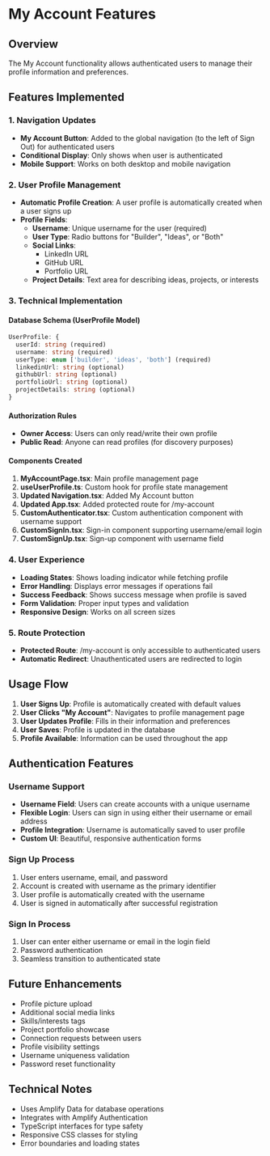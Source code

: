 # My Account Features

## Overview
The My Account functionality allows authenticated users to manage their profile information and preferences.

## Features Implemented

### 1. Navigation Updates
- **My Account Button**: Added to the global navigation (to the left of Sign Out) for authenticated users
- **Conditional Display**: Only shows when user is authenticated
- **Mobile Support**: Works on both desktop and mobile navigation

### 2. User Profile Management
- **Automatic Profile Creation**: A user profile is automatically created when a user signs up
- **Profile Fields**:
  - **Username**: Unique username for the user (required)
  - **User Type**: Radio buttons for "Builder", "Ideas", or "Both"
  - **Social Links**: 
    - LinkedIn URL
    - GitHub URL
    - Portfolio URL
  - **Project Details**: Text area for describing ideas, projects, or interests

### 3. Technical Implementation

#### Database Schema (UserProfile Model)
```typescript
UserProfile: {
  userId: string (required)
  username: string (required)
  userType: enum ['builder', 'ideas', 'both'] (required)
  linkedinUrl: string (optional)
  githubUrl: string (optional)
  portfolioUrl: string (optional)
  projectDetails: string (optional)
}
```

#### Authorization Rules
- **Owner Access**: Users can only read/write their own profile
- **Public Read**: Anyone can read profiles (for discovery purposes)

#### Components Created
1. **MyAccountPage.tsx**: Main profile management page
2. **useUserProfile.ts**: Custom hook for profile state management
3. **Updated Navigation.tsx**: Added My Account button
4. **Updated App.tsx**: Added protected route for /my-account
5. **CustomAuthenticator.tsx**: Custom authentication component with username support
6. **CustomSignIn.tsx**: Sign-in component supporting username/email login
7. **CustomSignUp.tsx**: Sign-up component with username field

### 4. User Experience
- **Loading States**: Shows loading indicator while fetching profile
- **Error Handling**: Displays error messages if operations fail
- **Success Feedback**: Shows success message when profile is saved
- **Form Validation**: Proper input types and validation
- **Responsive Design**: Works on all screen sizes

### 5. Route Protection
- **Protected Route**: /my-account is only accessible to authenticated users
- **Automatic Redirect**: Unauthenticated users are redirected to login

## Usage Flow

1. **User Signs Up**: Profile is automatically created with default values
2. **User Clicks "My Account"**: Navigates to profile management page
3. **User Updates Profile**: Fills in their information and preferences
4. **User Saves**: Profile is updated in the database
5. **Profile Available**: Information can be used throughout the app

## Authentication Features

### Username Support
- **Username Field**: Users can create accounts with a unique username
- **Flexible Login**: Users can sign in using either their username or email address
- **Profile Integration**: Username is automatically saved to user profile
- **Custom UI**: Beautiful, responsive authentication forms

### Sign Up Process
1. User enters username, email, and password
2. Account is created with username as the primary identifier
3. User profile is automatically created with the username
4. User is signed in automatically after successful registration

### Sign In Process
1. User can enter either username or email in the login field
2. Password authentication
3. Seamless transition to authenticated state

## Future Enhancements
- Profile picture upload
- Additional social media links
- Skills/interests tags
- Project portfolio showcase
- Connection requests between users
- Profile visibility settings
- Username uniqueness validation
- Password reset functionality

## Technical Notes
- Uses Amplify Data for database operations
- Integrates with Amplify Authentication
- TypeScript interfaces for type safety
- Responsive CSS classes for styling
- Error boundaries and loading states 